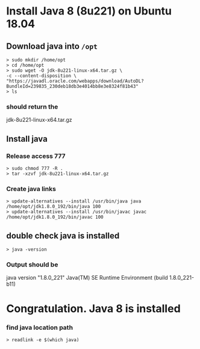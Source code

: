 # Install Java 8 (8u221) on Ubuntu 18.04
## Download java into `/opt`
`> sudo mkdir /home/opt`<br>
`> cd /home/opt`<br>
`> sudo wget -O jdk-8u221-linux-x64.tar.gz \`<br>
  `-c --content-disposition \`<br>
  `"https://javadl.oracle.com/webapps/download/AutoDL?BundleId=239835_230deb18db3e4014bb8e3e8324f81b43"`<br>
`> ls` 

### should return the 
 jdk-8u221-linux-x64.tar.gz

## Install java
### Release access 777
`> sudo chmod 777 -R .`<br>
`> tar -xzvf jdk-8u221-linux-x64.tar.gz`<br>
### Create java links
`> update-alternatives --install /usr/bin/java java /home/opt/jdk1.8.0_192/bin/java 100` <br>
`> update-alternatives --install /usr/bin/javac javac /home/opt/jdk1.8.0_192/bin/javac 100` 

## double check java is installed
`> java -version`

### Output should be
 java version "1.8.0_221"
 Java(TM) SE Runtime Environment (build 1.8.0_221-b11)


# Congratulation. Java 8 is installed

### find java location path
`> readlink -e $(which java)` 

 
